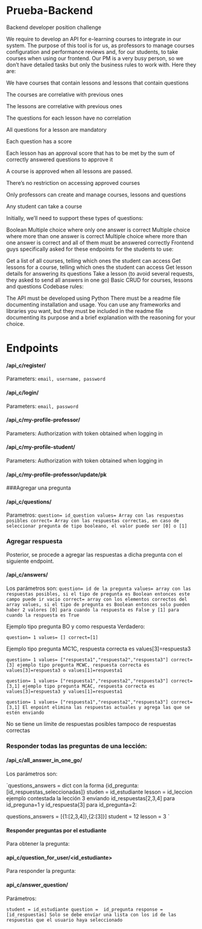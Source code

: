 # Prueba-Backend
Backend developer position challenge

We require to develop an API for e-learning courses to integrate in our system. The purpose of this tool is for us, as professors to manage courses configuration and performance reviews and, for our students, to take courses when using our frontend. Our PM is a very busy person, so we don’t have detailed tasks but only the business rules to work with. Here they are:

We have courses that contain lessons and lessons that contain questions

The courses are correlative with previous ones

The lessons are correlative with previous ones

The questions for each lesson have no correlation

All questions for a lesson are mandatory

Each question has a score

Each lesson has an approval score that has to be met by the sum of correctly answered questions to approve it

A course is approved when all lessons are passed.

There’s no restriction on accessing approved courses

Only professors can create and manage courses, lessons and questions

Any student can take a course

Initially, we’ll need to support these types of questions:

Boolean
Multiple choice where only one answer is correct
Multiple choice where more than one answer is correct
Multiple choice where more than one answer is correct and all of them must be answered correctly
Frontend guys specifically asked for these endpoints for the students to use:

Get a list of all courses, telling which ones the student can access
Get lessons for a course, telling which ones the student can access
Get lesson details for answering its questions
Take a lesson (to avoid several requests, they asked to send all answers in one go)
Basic CRUD for courses, lessons and questions
Codebase rules:

The API must be developed using Python
There must be a readme file documenting installation and usage.
You can use any frameworks and libraries you want, but they must be included in the readme file documenting its purpose and a brief explanation with the reasoning for your choice.


# Endpoints
#### /api_c/register/

Parameters: `email, username, password`

#### /api_c/login/

Parameters: `email, password`


#### /api_c/my-profile-professor/

Parameters: Authorization with token obtained when logging in

#### /api_c/my-profile-student/

Parameters: Authorization with token obtained when logging in


#### /api_c/my-profile-professor/update/pk

###Agregar una pregunta

#### /api_c/questions/
Parametros:
`question= id_question
values= Array con las respuestas posibles
correct= Array con las respuestas correctas, en caso de seleccionar pregunta de tipo booleano, el valor puede ser [0] o [1]`

### Agregar respuesta
Posterior, se procede a agregar las respuestas a dicha pregunta con el siguiente endpoint.

#### /api_c/answers/
Los parámetros son:
`question= id de la pregunta
values= array con las respuestas posibles, si el tipo de pregunta es Boolean entonces este campo puede ir vacio
correct= array con los elementos correctos del array values, si el tipo de pregunta es Boolean entonces
solo pueden haber 2 valores [0] para cuando la respuesta es False y [1] para cuando la respuesta es True`

Ejemplo tipo pregunta BO y como respuesta Verdadero:

`question= 1
values= []
correct=[1]`

Ejemplo tipo pregunta MC1C, respuesta correcta es values[3]=respuesta3 

`question= 1
values= ["respuesta1","respuesta2","respuesta3"]
correct=[3]
ejemplo tipo pregunta MCWC, respuesta correcta es values[3]=respuesta3 o values[1]=respuesta1 `

`question= 1
values= ["respuesta1","respuesta2","respuesta3"]
correct=[3,1]
ejemplo tipo pregunta MCAC, respuesta correcta es values[3]=respuesta3 y values[1]=respuesta1 `

`question= 1
values= ["respuesta1","respuesta2","respuesta3"]
correct=[3,1]
El enpoint elimina las respuestas actuales y agrega las que se estén enviando `

No se tiene un límite de respuestas posibles tampoco de respuestas correctas

### Responder todas las preguntas de una lección:
#### /api_c/all_answer_in_one_go/
Los parámetros son:

`questions_answers = dict con la forma {id_pregunta:[id_respuestas_seleccionadas]}
studen = id_estudiante
lesson = id_leccion
ejemplo contestada la lección 3 enviando id_respuestas[2,3,4] para id_preguna=1 y id_respuesta{3] para id_pregunta=2:

questions_answers = [{1:[2,3,4]},{2:[3]}]
student = 12
lesson = 3 `

#### Responder preguntas por el estudiante
Para obtener la pregunta:

#### api_c/question_for_user/<id_estudiante>

Para responder la pregunta:

#### api_c/answer_question/

Parámetros:

`student = id_estudiante
question =  id_pregunta
response = [id_respuestas]
Solo se debe envíar una lista con los id de las respuestas que el usuario haya seleccionado`



